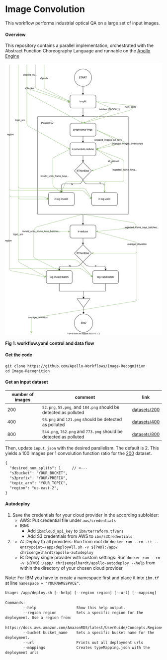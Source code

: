 # Image Convolution

This workflow performs industrial optical QA on a large set of input images.

#### Overview

This repository contains a parallel implementation, orchestrated with the Abstract Function Choreography Language and runnable on the [Apollo Engine](https://github.com/Apollo-Core)


![workflow-slim diagram](./diagrams/workflow.svg)

**Fig 1: workflow.yaml control and data flow**



#### Get the code

```
git clone https://github.com/Apollo-Workflows/Image-Recognition
cd Image-Recognition
```

#### Get an input dataset

number of images | comment | link 
----|---- | -----
200 | `52.png`, `55.png`, and `184.png` should be detected as polluted |  [datasets/200](https://github.com/Apollo-Workflows/Image-Recognition/tree/master/datasets/200)
400 | `98.png` and `121.png` should be detected as polluted |  [datasets/400](https://github.com/Apollo-Workflows/Image-Recognition/tree/master/datasets/400)
800 | `544.png`, `762.png` and `773.png` should be detected as polluted |  [datasets/800](https://github.com/Apollo-Workflows/Image-Recognition/tree/master/datasets/800)




Then, update `input.json` with the desired parallelism. The default is 2. This yields a 100 images per 1 convolution function ratio for the [200](https://github.com/Apollo-Workflows/Image-Recognition/tree/master/datasets/200) dataset.


```
{
  "desired_num_splits": 1     // <---
  "s3bucket": "YOUR_BUCKET",
  "s3prefix": "YOUR/PREFIX",
  "topic_arn": "YOUR_TOPIC",
  "region": "us-east-2",
}
```

#### Autodeploy
1. Save the credentials for your cloud provider in the according subfolder:
   - AWS: Put credential file under `aws/credentials`
   - IBM:
     - Add `ibmcloud_api_key` to `ibm/terraform.tfvars`
     - Add S3 credentials from AWS to `ibm/s3Credentials`
2. 
   - A: Deploy to all providers:
        Run from root dir `docker run --rm -it --entrypoint=/app/deployAll.sh -v ${PWD}:/app/ chrisengelhardt/apollo-autodeploy`
   - B: Deploy single provider with custom settings:
        Run `docker run --rm -v ${PWD}:/app/ chrisengelhardt/apollo-autodeploy --help` from within the directory of your chosen cloud provider

Note: For IBM you have to create a namespace first and place it into `ibm.tf` at line `namespace = "YOURNAMESPACE"`.

```
Usage: /app/deploy.sh [--help] [--region region] [--url] [--mapping]

Commands:
        --help                  Show this help output.
        --region region         Sets a specific region for the deployment. Use a region from:
                                https://docs.aws.amazon.com/AmazonRDS/latest/UserGuide/Concepts.RegionsAndAvailabilityZones.html
        --bucket bucket_name    Sets a specific bucket name for the deployment.
        --url                   Prints out all deployment urls
        --mappings              Creates typeMapping.json with the deployment urls
```